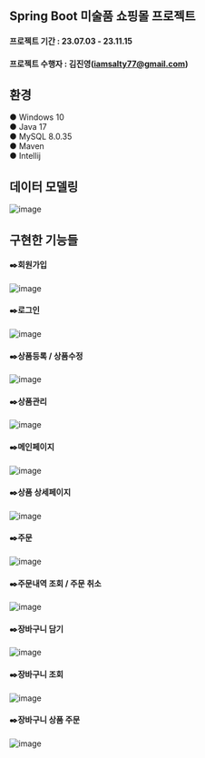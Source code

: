 ## Spring Boot 미술품 쇼핑몰 프로젝트
#### 프로젝트 기간 : 23.07.03 - 23.11.15
#### 프로젝트 수행자 : 김진영(iamsalty77@gmail.com)

## 환경
● Windows 10<br>
● Java 17<br>
● MySQL 8.0.35<br>
● Maven<br>
● Intellij

## 데이터 모델링
![image](https://github.com/iamsalty77/shop/assets/135121777/4d448d8b-945c-4c9b-b2a2-61e77393b978)

## 구현한 기능들
#### ✒️회원가입
![image](https://github.com/iamsalty77/shop/assets/135121777/fc890d1b-46d6-42f9-93ee-7810a583e6c0)
#### ✒️로그인
![image](https://github.com/iamsalty77/shop/assets/135121777/cbc52909-ef27-4f43-84e6-53424c00e750)
#### ✒️상품등록 / 상품수정
![image](https://github.com/iamsalty77/shop/assets/135121777/670b483a-0cdb-4bd9-9cd6-35ff7cfca054)
#### ✒️상품관리
![image](https://github.com/iamsalty77/shop/assets/135121777/d185ff98-d5c4-4d09-972e-38ab237adabe)
#### ✒️메인페이지
![image](https://github.com/iamsalty77/shop/assets/135121777/20588c80-af63-4935-9c26-5ad41cda5fe9)
#### ✒️상품 상세페이지
![image](https://github.com/iamsalty77/shop/assets/135121777/eb350239-8715-4184-b59c-3ed3c59357f1)
#### ✒️주문
![image](https://github.com/iamsalty77/shop/assets/135121777/b0ce37f8-2c13-4e6a-8802-db5d3657606e)
#### ✒️주문내역 조회 / 주문 취소
![image](https://github.com/iamsalty77/shop/assets/135121777/046909b7-8316-410d-9361-acc4e96dc729)
#### ✒️장바구니 담기
![image](https://github.com/iamsalty77/shop/assets/135121777/b875bcaa-3929-4a3d-8dc6-82f2eaa0cc0a)
#### ✒️장바구니 조회
![image](https://github.com/iamsalty77/shop/assets/135121777/8eb7a44d-404e-480d-b30c-679aa3928971)
#### ✒️장바구니 상품 주문
![image](https://github.com/iamsalty77/shop/assets/135121777/8a31574b-d760-4037-89c3-7acdce32a938)


